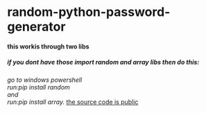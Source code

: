 # random-python-password-generator
<h4>this workis through two libs</h4>
<h5>if you dont have those import random and array libs then do this:</h5>
<i>go to windows powershell<br>run:pip install random <br>and<br>run:pip install array.</i>
<u>the source code is public</u>
